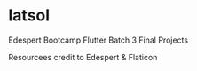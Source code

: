 # latsol

Edespert Bootcamp Flutter Batch 3 Final Projects

Resourcees credit to Edespert & Flaticon
